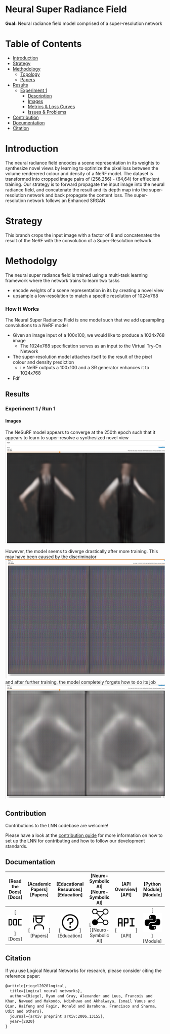 # Neural Super Radiance Field 
**Goal:** Neural radiance field model comprised of a super-resolution network 

# Table of Contents
- [Introduction](#introduction)
- [Strategy](#strategy)
- [Methodology](#methodology)
  - [Topology](#topology)
  - [Papers](#papers)
- [Results](#results)
  - [Experiment 1](#experiment_1)
    - [Description](#description)
    - [Images](#images)
    - [Metrics & Loss Curves](#metric-&-loss-curves)
    - [Issues & Problems](#issues-&-problems)
- [Contribution](#contributions)
- [Documentation](#documentation)
- [Citation](#citation)

# Introduction

The neural radiance field encodes a scene representation in its weights to synthesize novel views by learning to optimize the pixel loss between the volume renderered colour and density of a NeRF model. The dataset is transformed into cropped image pairs of (256,256) - (64,64) for effiecient training. Our strategy is to forward propagate the input image into the neural radiance field, and concatenate the result and its depth map into the super-resolution network and back propagate the content loss. The super-resolution network follows an Enhanced SRGAN

# Strategy

This branch crops the input image with a factor of 8 and concatenates the result of the NeRF with the convolution of a Super-Resolution network.

# Methodolgy
The neural super radiance field is trained using a multi-task learning framework where the network trains to learn two tasks
- encode weights of a scene representation in its by creating a novel view
- upsample a low-resolution to match a specific resolution of 1024x768

### How It Works
The Neural Super Radiance Field is one model such that we add upsampling convolutions to a NeRF model

- Given an image input of a 100x100, we would like to produce a 1024x768 image
  - The 1024x768 specification serves as an input to the Virtual Try-On Network
- The super-resolution model attaches itself to the result of the pixel colour and density prediction
  - i.e NeRF outputs a 100x100 and a SR generator enhances it to 1024x768
- Fdf

## Results
### Experiment 1 / Run 1



#### Images 
The NeSuRF model appears to converge at the 250th epoch such that it appears to learn to super-resolve a synthesized novel view
![convergence](https://github.com/momolefe24/Fashion-SuperNeRF/blob/nerf_sr_combined_model/Convergence.png?raw=true)

However, the model seems to diverge drastically after more training. This may have been caused by the discriminator
![divergence-1](https://github.com/momolefe24/Fashion-SuperNeRF/blob/nerf_sr_combined_model/Divergence.png?raw=true)
and after further training, the model completely forgets how to do its job
![divergence-2](https://github.com/momolefe24/Fashion-SuperNeRF/blob/nerf_sr_combined_model/Beginning%20of%20divergence.png?raw=true)

## Contribution
Contributions to the LNN codebase are welcome!

Please have a look at the [contribution guide](https://github.com/IBM/LNN/blob/master/CONTRIBUTING.md) for more information on how to set up the LNN for contributing and how to follow our development standards.

## Documentation
| [Read the Docs][Docs] | [Academic Papers][Papers]	| [Educational Resources][Education] | [Neuro-Symbolic AI][Neuro-Symbolic AI] | [API Overview][API] | [Python Module][Module] |
|:-----------------------:|:---------------------------:|:-----------------:|:----------:|:-------:|:-------:|
| [<img src=https://raw.githubusercontent.com/IBM/LNN/master/docsrc/images/icons/doc.png alt="Docs" width="60"/>][Docs] | [<img src=https://raw.githubusercontent.com/IBM/LNN/master/docsrc/images/icons/academic.png alt="Academic Papers" width="60"/>][Papers] |  [<img src=https://raw.githubusercontent.com/IBM/LNN/master/docsrc/images/icons/help.png alt="Getting Started" width="60"/>][Education] | [<img src=https://raw.githubusercontent.com/IBM/LNN/master/docsrc/images/icons/nsai.png alt="Neuro-Symbolic AI" width="60"/>][Neuro-Symbolic AI] | [<img src=https://raw.githubusercontent.com/IBM/LNN/master/docsrc/images/icons/api.png alt="API" width="60"/>][API] | [<img src=https://raw.githubusercontent.com/IBM/LNN/master/docsrc/images/icons/python.png alt="Python Module" width="60"/>][Module] |

## Citation
If you use Logical Neural Networks for research, please consider citing the
reference paper:
```raw
@article{riegel2020logical,
  title={Logical neural networks},
  author={Riegel, Ryan and Gray, Alexander and Luus, Francois and Khan, Naweed and Makondo, Ndivhuwo and Akhalwaya, Ismail Yunus and Qian, Haifeng and Fagin, Ronald and Barahona, Francisco and Sharma, Udit and others},
  journal={arXiv preprint arXiv:2006.13155},
  year={2020}
}
```


